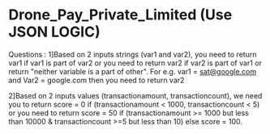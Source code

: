 # Drone_Pay_Private_Limited (Use JSON LOGIC)

Questions : 
1]Based on 2 inputs strings (var1 and var2), you need to return var1 if var1 is part of var2 or you need to return var2 if var2 is part of var1 or return "neither variable is a part of other". 
For e.g. var1 = sat@google.com and Var2 = google.com then you need to return var2

2]Based on 2 inputs values (transactionamount, transactioncount), we need you to return score = 0 if (transactionamount < 1000, transactioncount < 5) or you need to return score = 50 
if (transactionamount >= 1000 but less than 10000 & transactioncount >=5 but less than 10) else score = 100. 
